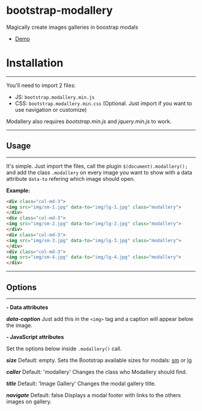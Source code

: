 # bootstrap-modallery
Magically create images galleries in boostrap modals

* [Demo](https://github.com/lhcgoncalves/bootstrap-modallery/blob/master/gallery.html)

# Installation

* * *

You'll need to import 2 files:

*   JS: `bootstrap.modallery.min.js`
*   CSS: `bootstrap.modallery.min.css` (Optional. Just import if you want to use navigation or customize)

Modallery also requires _bootstrap.min.js_ and _jquery.min.js_ to work.

* * *

## Usage

* * *

It's simple. Just import the files, call the plugin `$(document).modallery();` and add the class `.modallery` on every image you want to show with a data attribute `data-to` refering which image should open.

**Example:**

``` html
<div class="col-md-3">
<img src="img/sm-1.jpg" data-to="img/lg-1.jpg" class="modallery">
</div>
<div class="col-md-3">
<img src="img/sm-2.jpg" data-to="img/lg-2.jpg" class="modallery">
</div>
<div class="col-md-3">
<img src="img/sm-3.jpg" data-to="img/lg-3.jpg" class="modallery">
</div>
<div class="col-md-3">
<img src="img/sm-4.jpg" data-to="img/lg-4.jpg" class="modallery">
</div>
```

* * *

## Options

* * *

**- Data attributes**

**_data-caption_**
Just add this in the `<img>` tag and a caption will appear below the image.

 **- JavaScript attributes**

Set the options below inside `.modallery()` call.

**_size_**
Default: empty. Sets the Bootstrap available sizes for modals: <u>sm</u> or <u>lg</u>

**_caller_**
Default: 'modallery'
Changes the class who Modallery should find.

**_title_**
Default: 'Image Gallery'
Changes the modal gallery title.

**_navigate_**
Default: false
Displays a modal footer with links to the others images on gallery.
